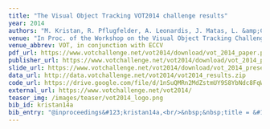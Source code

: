 ```yaml
---
title: "The Visual Object Tracking VOT2014 challenge results"
year: 2014
authors: "M. Kristan, R. Pflugfelder, A. Leonardis, J. Matas, L. &amp;Ccaron;ehovin, G. Nebehay, <i>et al.</i>"
venue: "In Proc. of the Workshop on the Visual Object Tracking Challenge"
venue_abbrev: VOT, in conjunction with ECCV
pdf_url: https://www.votchallenge.net/vot2014/download/vot_2014_paper.pdf
publisher_url: https://www.votchallenge.net/vot2014/download/vot_2014_paper.pdf
slide_url: https://www.votchallenge.net/vot2014/download/vot_2014_presentation.pdf
data_url: http://data.votchallenge.net/vot2014/vot2014_results.zip
code_url: https://drive.google.com/file/d/1nSuQMRn2MdZstmUY9S8YbNdc8FqWiL2O/view?usp=sharing
external_url: https://www.votchallenge.net/vot2014/
teaser_img: /images/teaser/vot2014_logo.png
bib_id: kristan14a
bib_entry: "@inproceedings&#123;kristan14a,<br/>&nbsp;&nbsp;title = &#123;&#123;The Visual Object Tracking VOT2014 challenge results&#125;&#125;,<br/>&nbsp;&nbsp;author = &#123;Matej Kristan and Roman Pflugfelder and Ale&#92;v&#123;s&#125; Leonardis and Ji&#92;v&#123;r&#125;&#123;&#92;'i&#125; Matas and Luka &#92;v&#123;C&#125;ehovin and Georg Nebehay and others&#125;,<br/>&nbsp;&nbsp;booktitle = &#123;Proc. of the Workshop on the Visual Object Tracking Challenge (VOT, in conjunction with ECCV)&#125;,<br/>&nbsp;&nbsp;year = &#123;2014&#125;<br/>&#125;"
---
```

